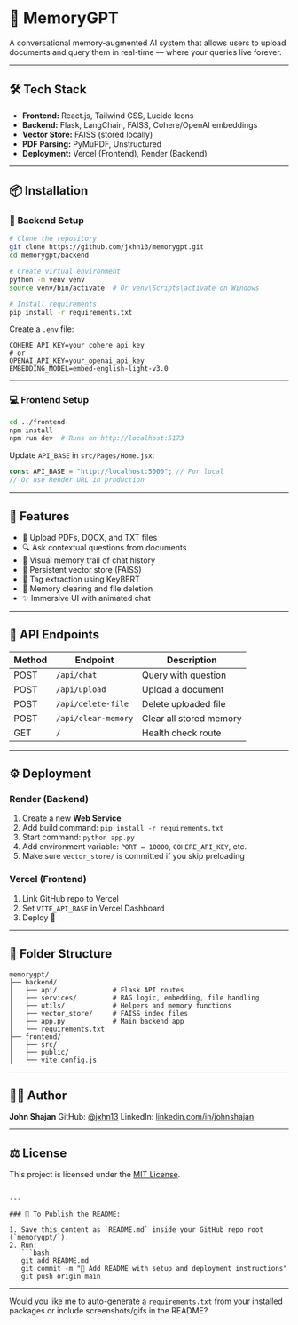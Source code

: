 
# 🧠 MemoryGPT

A conversational memory-augmented AI system that allows users to upload documents and query them in real-time — where your queries live forever.

---



## 🛠 Tech Stack

- **Frontend:** React.js, Tailwind CSS, Lucide Icons
- **Backend:** Flask, LangChain, FAISS, Cohere/OpenAI embeddings
- **Vector Store:** FAISS (stored locally)
- **PDF Parsing:** PyMuPDF, Unstructured
- **Deployment:** Vercel (Frontend), Render (Backend)

---

## 📦 Installation

### 🔧 Backend Setup

```bash
# Clone the repository
git clone https://github.com/jxhn13/memorygpt.git
cd memorygpt/backend

# Create virtual environment
python -m venv venv
source venv/bin/activate  # Or venv\Scripts\activate on Windows

# Install requirements
pip install -r requirements.txt
````

Create a `.env` file:

```env
COHERE_API_KEY=your_cohere_api_key
# or
OPENAI_API_KEY=your_openai_api_key
EMBEDDING_MODEL=embed-english-light-v3.0
```

---

### 💻 Frontend Setup

```bash
cd ../frontend
npm install
npm run dev  # Runs on http://localhost:5173
```

Update `API_BASE` in `src/Pages/Home.jsx`:

```js
const API_BASE = "http://localhost:5000"; // For local
// Or use Render URL in production
```

---

## 🧠 Features

* 📁 Upload PDFs, DOCX, and TXT files
* 🔍 Ask contextual questions from documents
* 🧩 Visual memory trail of chat history
* 📌 Persistent vector store (FAISS)
* 🎯 Tag extraction using KeyBERT
* 🚫 Memory clearing and file deletion
* ✨ Immersive UI with animated chat

---

## 🧪 API Endpoints

| Method | Endpoint            | Description             |
| ------ | ------------------- | ----------------------- |
| POST   | `/api/chat`         | Query with question     |
| POST   | `/api/upload`       | Upload a document       |
| POST   | `/api/delete-file`  | Delete uploaded file    |
| POST   | `/api/clear-memory` | Clear all stored memory |
| GET    | `/`                 | Health check route      |

---

## ⚙️ Deployment

### Render (Backend)

1. Create a new **Web Service**
2. Add build command: `pip install -r requirements.txt`
3. Start command: `python app.py`
4. Add environment variable: `PORT = 10000`, `COHERE_API_KEY`, etc.
5. Make sure `vector_store/` is committed if you skip preloading

### Vercel (Frontend)

1. Link GitHub repo to Vercel
2. Set `VITE_API_BASE` in Vercel Dashboard
3. Deploy 🚀

---

## 📁 Folder Structure

```
memorygpt/
├── backend/
│   ├── api/              # Flask API routes
│   ├── services/         # RAG logic, embedding, file handling
│   ├── utils/            # Helpers and memory functions
│   ├── vector_store/     # FAISS index files
│   ├── app.py            # Main backend app
│   └── requirements.txt
├── frontend/
│   ├── src/
│   ├── public/
│   └── vite.config.js
```

---

## 🙋‍♂️ Author

**John Shajan**
GitHub: [@jxhn13](https://github.com/jxhn13)
LinkedIn: [linkedin.com/in/johnshajan](https://linkedin.com/in/johnshajan)

---

## ⚖️ License

This project is licensed under the [MIT License](LICENSE).

````

---

### 📌 To Publish the README:

1. Save this content as `README.md` inside your GitHub repo root (`memorygpt/`).
2. Run:
   ```bash
   git add README.md
   git commit -m "📝 Add README with setup and deployment instructions"
   git push origin main
````

---

Would you like me to auto-generate a `requirements.txt` from your installed packages or include screenshots/gifs in the README?
